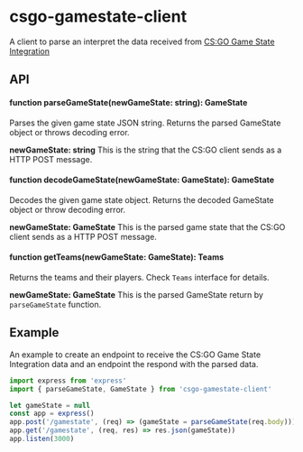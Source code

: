# csgo-gamestate-client

A client to parse an interpret the data received from [CS:GO Game State Integration](https://developer.valvesoftware.com/wiki/Counter-Strike:_Global_Offensive_Game_State_Integration)

## API

#### function parseGameState(newGameState: string): GameState

Parses the given game state JSON string. Returns the parsed GameState object or throws decoding error.

**newGameState: string** This is the string that the CS:GO client sends as a HTTP POST message.

#### function decodeGameState(newGameState: GameState): GameState

Decodes the given game state object. Returns the decoded GameState object or throw decoding error.

**newGameState: GameState** This is the parsed game state that the CS:GO client sends as a HTTP POST message.

#### function getTeams(newGameState: GameState): Teams

Returns the teams and their players. Check `Teams` interface for details.

**newGameState: GameState** This is the parsed GameState return by `parseGameState` function.


## Example

An example to create an endpoint to receive the CS:GO Game State Integration data and an endpoint the respond with the parsed data.

```typescript
import express from 'express'
import { parseGameState, GameState } from 'csgo-gamestate-client'

let gameState = null
const app = express()
app.post('/gamestate', (req) => (gameState = parseGameState(req.body)))
app.get('/gamestate', (req, res) => res.json(gameState))
app.listen(3000)
```
